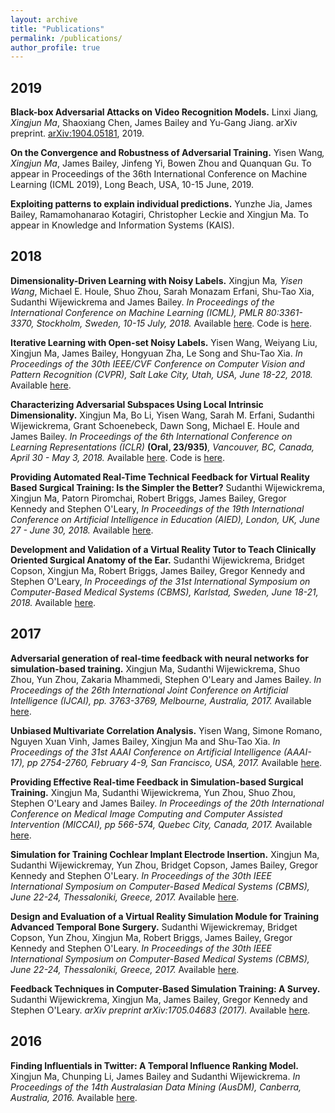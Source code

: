 ```yaml
---
layout: archive
title: "Publications"
permalink: /publications/
author_profile: true
---
```


2019
-----
**Black-box Adversarial Attacks on Video Recognition Models.** Linxi Jiang<sup>*</sup>, Xingjun Ma<sup>*</sup>, Shaoxiang Chen, James Bailey and Yu-Gang Jiang. arXiv preprint. <a href="https://arxiv.org/pdf/1904.05181.pdf" target="_blank">arXiv:1904.05181</a>, 2019.

**On the Convergence and Robustness of Adversarial Training.** Yisen Wang<sup>*</sup>, Xingjun Ma<sup>*</sup>, James Bailey, Jinfeng Yi, Bowen Zhou and Quanquan Gu. To appear in Proceedings of the 36th International Conference on Machine Learning (ICML 2019), Long Beach, USA, 10-15 June, 2019.

**Exploiting patterns to explain individual predictions.** Yunzhe Jia, James Bailey, Ramamohanarao Kotagiri, Christopher Leckie and Xingjun Ma. To appear in Knowledge and Information Systems (KAIS).


2018
-----
**Dimensionality-Driven Learning with Noisy Labels.** Xingjun Ma<sup>*</sup>, Yisen Wang<sup>*</sup>, Michael E. Houle, Shuo Zhou, Sarah Monazam Erfani, Shu-Tao Xia, Sudanthi Wijewickrema and James Bailey. *In  Proceedings of the International Conference on Machine Learning (ICML), PMLR 80:3361-3370, Stockholm, Sweden, 10-15 July, 2018.* Available <a href="https://arxiv.org/pdf/1806.02612.pdf" target="_blank">here</a>. Code is <a href="https://github.com/xingjunm/dimensionality-driven-learning" target="_blank">here</a>.

**Iterative Learning with Open-set Noisy Labels.** Yisen Wang, Weiyang Liu, Xingjun Ma, James Bailey,  Hongyuan  Zha, Le Song and Shu-Tao Xia. *In Proceedings of the 30th IEEE/CVF Conference on Computer Vision and Pattern Recognition (CVPR), Salt Lake City, Utah, USA, June 18-22, 2018.* Available <a href="https://arxiv.org/pdf/1804.00092.pdf" target="_blank">here</a>.

**Characterizing Adversarial Subspaces Using Local Intrinsic Dimensionality.** Xingjun Ma, Bo Li, Yisen Wang, Sarah M. Erfani, Sudanthi Wijewickrema,  Grant Schoenebeck, Dawn Song, Michael E. Houle and James Bailey. *In Proceedings of the 6th International Conference on Learning Representations (ICLR)* **(Oral, 23/935)***, Vancouver, BC, Canada, April 30 - May 3, 2018.* Available <a href="https://arxiv.org/pdf/1801.02613.pdf" target="_blank">here</a>. Code is <a href="https://github.com/xingjunm/lid_adversarial_subspace_detection" target="_blank">here</a>.

**Providing Automated Real-Time Technical Feedback for Virtual Reality Based Surgical Training: Is the Simpler the Better?** Sudanthi Wijewickrema, Xingjun Ma, Patorn Piromchai, Robert Briggs, James Bailey, Gregor Kennedy and Stephen O'Leary, *In Proceedings of the 19th International Conference on Artificial Intelligence in Education (AIED), London, UK, June 27 - June 30, 2018.* Available <a href="https://people.eng.unimelb.edu.au/baileyj/papers/AIED2018.pdf" target="_blank">here</a>.

**Development and Validation of a Virtual Reality Tutor to Teach Clinically Oriented Surgical Anatomy of the Ear.** Sudanthi Wijewickrema, Bridget Copson, Xingjun Ma, Robert Briggs, James Bailey, Gregor Kennedy and Stephen O'Leary, *In Proceedings of the 31st International Symposium on Computer-Based Medical Systems (CBMS),  Karlstad, Sweden, June 18-21, 2018.* Available <a href="https://people.eng.unimelb.edu.au/baileyj/papers/CBMS_2018_final.pdf" target="_blank">here</a>.

2017
-----
**Adversarial generation of real-time feedback with neural networks for simulation-based training.** Xingjun Ma, Sudanthi Wijewickrema, Shuo Zhou, Yun Zhou, Zakaria Mhammedi, Stephen O'Leary and James Bailey. *In Proceedings of the 26th International Joint Conference on Artificial Intelligence (IJCAI), pp. 3763-3769, Melbourne, Australia, 2017.* Available <a href="https://arxiv.org/pdf/1703.01460.pdf" target="_blank">here</a>.

**Unbiased Multivariate Correlation Analysis.** Yisen Wang, Simone Romano, Nguyen Xuan Vinh, James Bailey, Xingjun Ma and Shu-Tao Xia. *In Proceedings of the 31st AAAI Conference on Artificial Intelligence (AAAI-17), pp 2754-2760, February 4-9, San Francisco, USA, 2017.* Available <a href="http://people.eng.unimelb.edu.au/baileyj/papers/AAAI_17_CR.pdf" target="_blank">here</a>.

**Providing Effective Real-time Feedback in Simulation-based Surgical Training.** Xingjun Ma, Sudanthi Wijewickrema, Yun Zhou, Shuo Zhou, Stephen O'Leary and James Bailey. *In Proceedings of the 20th International Conference on Medical Image Computing and Computer Assisted Intervention (MICCAI), pp 566-574, Quebec City, Canada, 2017.* Available <a href="https://arxiv.org/pdf/1703.01460.pdf" target="_blank">here</a>.


**Simulation for Training Cochlear Implant Electrode Insertion.** Xingjun Ma, Sudanthi Wijewickremay, Yun Zhou, Bridget Copson, James Bailey, Gregor Kennedy and Stephen O'Leary. *In Proceedings of the 30th IEEE International Symposium on Computer-Based Medical Systems (CBMS), June 22-24, Thessaloniki, Greece, 2017.* Available <a href="http://people.eng.unimelb.edu.au/baileyj/papers/cbms-2017-2.pdf" target="_blank">here</a>.


**Design and Evaluation of a Virtual Reality Simulation Module for Training Advanced Temporal Bone Surgery.** Sudanthi Wijewickremay, Bridget Copson, Yun Zhou, Xingjun Ma, Robert Briggs, James Bailey, Gregor Kennedy and Stephen O'Leary. *In Proceedings of the 30th IEEE International Symposium on Computer-Based Medical Systems (CBMS), June 22-24, Thessaloniki, Greece, 2017.* Available <a href="http://people.eng.unimelb.edu.au/baileyj/papers/cbms-2017-1.pdf" target="_blank">here</a>.

**Feedback Techniques in Computer-Based Simulation Training: A Survey.** Sudanthi Wijewickrema, Xingjun Ma, James Bailey, Gregor Kennedy and Stephen O'Leary. *arXiv preprint arXiv:1705.04683 (2017).* Available <a href="https://arxiv.org/pdf/1705.04683.pdf" target="_blank">here</a>.

2016
-----
**Finding Influentials in Twitter: A Temporal Influence Ranking Model.** Xingjun Ma, Chunping Li, James Bailey and Sudanthi Wijewickrema. *In Proceedings of the 14th Australasian Data Mining (AusDM), Canberra, Australia, 2016.* Available <a href="https://arxiv.org/pdf/1703.01468.pdf" target="_blank">here</a>.

